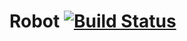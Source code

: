 # Robot [![Build Status](https://travis-ci.org/jbschwartz/robot.svg?branch=master)](https://travis-ci.org/jbschwartz/robot)
